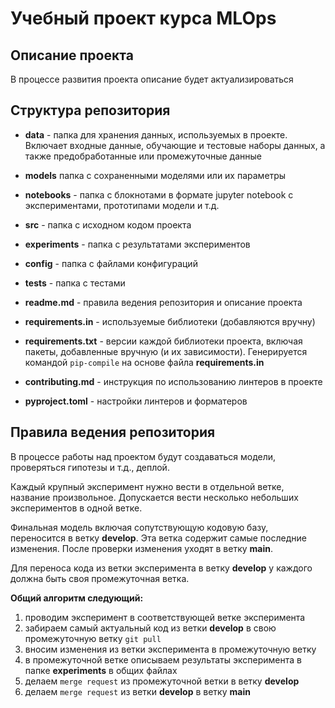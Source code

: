 # Учебный проект курса MLOps

## Описание проекта

В процессе развития проекта описание будет актуализироваться



## Структура репозитория

- **data** - папка для хранения данных, используемых в проекте. Включает входные данные, обучающие и тестовые наборы данных, а также предобработанные или промежуточные данные
- **models** папка с сохраненными моделями или их параметры

- **notebooks** - папка с блокнотами в формате jupyter notebook с экспериментами, прототипами модели и т.д.

- **src** - папка с исходном кодом проекта
- **experiments** - папка с результатами экспериментов
- **config** - папка с файлами конфигураций
- **tests** - папка с тестами
- **readme.md** - правила ведения репозитория и описание проекта
- **requirements.in** - используемые библиотеки (добавляются вручну)
- **requirements.txt** - версии каждой библиотеки проекта, включая пакеты, добавленные вручную (и их зависимости). Генерируется командой `pip-compile` на основе файла **requirements.in**
- **contributing.md**  - инструкция по использованию линтеров в проекте
- **pyproject.toml**  - настройки линтеров и форматеров



## Правила ведения репозитория

В процессе работы над проектом будут создаваться модели, проверяться гипотезы и т.д., деплой.

Каждый крупный эксперимент нужно вести в отдельной ветке, название произвольное. Допускается вести несколько небольших экспериментов в одной ветке.

Финальная модель включая сопутствующую кодовую базу, переносится в ветку **develop**. Эта ветка содержит самые последние изменения. После проверки изменения уходят в ветку **main**.

Для переноса кода из ветки эксперимента в ветку **develop** у каждого должна быть своя промежуточная ветка.

**Общий алгоритм следующий:**

1. проводим эксперимент в соответствующей ветке эксперимента
2. забираем самый актуальный код из ветки **develop** в свою промежуточную ветку `git pull`
3. вносим изменения из ветки эксперимента в промежуточную ветку
4. в промежуточной ветке описываем результаты эксперимента в папке **experiments** в общих файлах
5. делаем `merge request` из промежуточной ветки в ветку **develop**
6. делаем `merge request` из ветки **develop** в ветку **main**